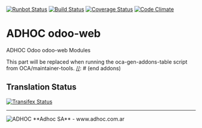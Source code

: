 [![Runbot Status](http://runbot.adhoc.com.ar/runbot/badge/flat/2/9.0.svg)](http://runbot.adhoc.com.ar/runbot/repo/github-com-ingadhoc-odoo-web-2)
[![Build Status](https://travis-ci.org/ingadhoc/odoo-web.svg?branch=9.0)](https://travis-ci.org/ingadhoc/odoo-web)
[![Coverage Status](https://coveralls.io/repos/ingadhoc/odoo-web/badge.png?branch=9.0)](https://coveralls.io/r/ingadhoc/odoo-web?branch=9.0)
[![Code Climate](https://codeclimate.com/github/ingadhoc/odoo-web/badges/gpa.svg)](https://codeclimate.com/github/ingadhoc/odoo-web)

# ADHOC odoo-web

ADHOC Odoo odoo-web Modules

[//]: # (addons)
This part will be replaced when running the oca-gen-addons-table script from OCA/maintainer-tools.
[//]: # (end addons)

Translation Status
------------------
[![Transifex Status](https://www.transifex.com/projects/p/ingadhoc-odoo-web-8-0/chart/image_png)](https://www.transifex.com/projects/p/ingadhoc-odoo-web-8-0)

----

<img alt="ADHOC" src="http://fotos.subefotos.com/83fed853c1e15a8023b86b2b22d6145bo.png" />
**Adhoc SA** - www.adhoc.com.ar
